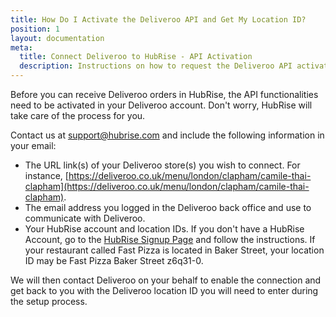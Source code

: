 ```yaml
---
title: How Do I Activate the Deliveroo API and Get My Location ID?
position: 1
layout: documentation
meta:
  title: Connect Deliveroo to HubRise - API Activation
  description: Instructions on how to request the Deliveroo API activation and Deliveroo Location ID to start receiving orders on HubRise.
---
```


Before you can receive Deliveroo orders in HubRise, the API functionalities need to be activated in your Deliveroo account. Don't worry, HubRise will take care of the process for you.

Contact us at [support@hubrise.com](mailto:support@hubrise.com) and include the following information in your email:

- The URL link(s) of your Deliveroo store(s) you wish to connect. For instance, [https://deliveroo.co.uk/menu/london/clapham/camile-thai-clapham](https://deliveroo.co.uk/menu/london/clapham/camile-thai-clapham).
- The email address you logged in the Deliveroo back office and use to communicate with Deliveroo.
- Your HubRise account and location IDs. If you don't have a HubRise Account, go to the [HubRise Signup Page](https://manager.hubrise.com/signup) and follow the instructions. If your restaurant called Fast Pizza is located in Baker Street, your location ID may be Fast Pizza Baker Street z6q31-0.

We will then contact Deliveroo on your behalf to enable the connection and get back to you with the Deliveroo location ID you will need to enter during the setup process.
